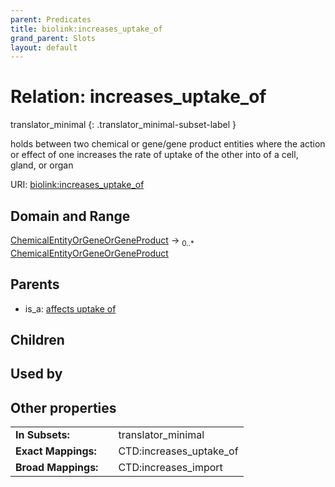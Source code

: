 ```yaml
---
parent: Predicates
title: biolink:increases_uptake_of
grand_parent: Slots
layout: default
---
```


# Relation: increases_uptake_of

translator_minimal
{: .translator_minimal-subset-label }


holds between two chemical or gene/gene product entities  where the action or effect of one increases the rate of uptake of the other into of a cell, gland, or organ

URI: [biolink:increases_uptake_of](https://w3id.org/biolink/vocab/increases_uptake_of)

## Domain and Range

[ChemicalEntityOrGeneOrGeneProduct](ChemicalEntityOrGeneOrGeneProduct.md) ->  <sub>0..\*</sub> [ChemicalEntityOrGeneOrGeneProduct](ChemicalEntityOrGeneOrGeneProduct.md)

## Parents

 *  is_a: [affects uptake of](affects_uptake_of.md)

## Children


## Used by


## Other properties

|  |  |  |
| --- | --- | --- |
| **In Subsets:** | | translator_minimal |
| **Exact Mappings:** | | CTD:increases_uptake_of |
| **Broad Mappings:** | | CTD:increases_import |

